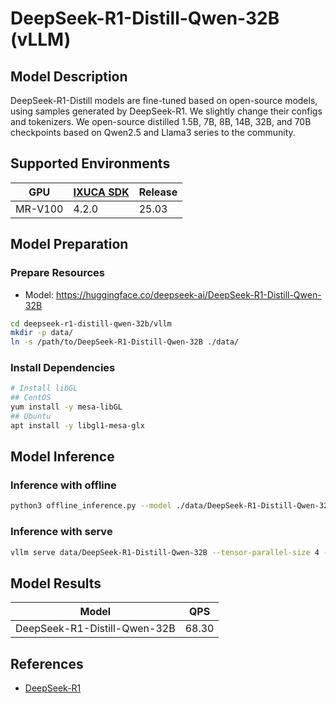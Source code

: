 # DeepSeek-R1-Distill-Qwen-32B (vLLM)

## Model Description

DeepSeek-R1-Distill models are fine-tuned based on open-source models, using samples generated by
DeepSeek-R1. We slightly change their configs and tokenizers.  We open-source distilled 1.5B, 7B,
8B, 14B, 32B, and 70B checkpoints based on Qwen2.5 and Llama3 series to the community.

## Supported Environments

| GPU    | [IXUCA SDK](https://gitee.com/deep-spark/deepspark#%E5%A4%A9%E6%95%B0%E6%99%BA%E7%AE%97%E8%BD%AF%E4%BB%B6%E6%A0%88-ixuca) | Release |
|--------|-----------|---------|
| MR-V100 | 4.2.0     |  25.03  |

## Model Preparation

### Prepare Resources

- Model: <https://huggingface.co/deepseek-ai/DeepSeek-R1-Distill-Qwen-32B>

```bash
cd deepseek-r1-distill-qwen-32b/vllm
mkdir -p data/
ln -s /path/to/DeepSeek-R1-Distill-Qwen-32B ./data/
```

### Install Dependencies

```bash
# Install libGL
## CentOS
yum install -y mesa-libGL
## Ubuntu
apt install -y libgl1-mesa-glx
```

## Model Inference

### Inference with offline

```bash
python3 offline_inference.py --model ./data/DeepSeek-R1-Distill-Qwen-32B --max-tokens 256 -tp 4 --temperature 0.0 --max-model-len 3096
```

### Inference with serve

```bash
vllm serve data/DeepSeek-R1-Distill-Qwen-32B --tensor-parallel-size 4 --max-model-len 32768 --enforce-eager --trust-remote-code
```

## Model Results

| Model                        | QPS   |
|------------------------------|-------|
| DeepSeek-R1-Distill-Qwen-32B | 68.30 |

## References

- [DeepSeek-R1](https://github.com/deepseek-ai/DeepSeek-R1)

